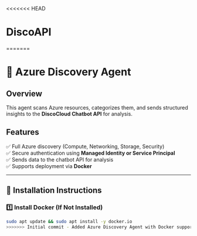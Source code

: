 <<<<<<< HEAD
# DiscoAPI
=======
# 🚀 Azure Discovery Agent

## Overview
This agent scans Azure resources, categorizes them, and sends structured insights to the **DiscoCloud Chatbot API** for analysis.

## Features
✅ Full Azure discovery (Compute, Networking, Storage, Security)  
✅ Secure authentication using **Managed Identity or Service Principal**  
✅ Sends data to the chatbot API for analysis  
✅ Supports deployment via **Docker**  

---

## 📌 **Installation Instructions**
### 1️⃣ **Install Docker (If Not Installed)**
```bash
sudo apt update && sudo apt install -y docker.io
>>>>>>> Initial commit - Added Azure Discovery Agent with Docker support
